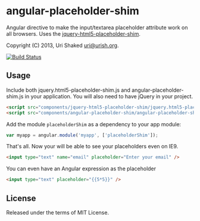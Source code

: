 angular-placeholder-shim
===============

Angular directive to make the input/textarea placeholder attribute work on all browsers.
Uses the [jquery-html5-placeholder-shim](https://github.com/parndt/jquery-html5-placeholder-shim).

Copyright (C) 2013, Uri Shaked <uri@urish.org>.

[![Build Status](https://travis-ci.org/urish/angular-placeholder-shim.png?branch=master)](https://travis-ci.org/urish/angular-placeholder-shim)

Usage
-----
Include both jquery.html5-placeholder-shim.js and angular-placeholder-shim.js in your application. You will also
need to have jQuery in your project.

```html
<script src="components/jquery-html5-placeholder-shim/jquery.html5-placeholder-shim.js"></script>
<script src="components/angular-placeholder-shim/angular-placeholder-shim.js"></script>
```

Add the module `placeholderShim` as a dependency to your app module:

```js
var myapp = angular.module('myapp', ['placeholderShim']);
```

That's all. Now your will be able to see your placeholders even on IE9.
```html
<input type="text" name="email" placeholder="Enter your email" />
```

You can even have an Angular expression as the placeholder
```html
<input type="text" placeholder="{{5*5}}" />
```

License
----

Released under the terms of MIT License.
